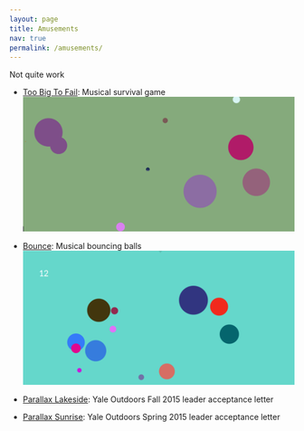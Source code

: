 ```yaml
---
layout: page
title: Amusements
nav: true
permalink: /amusements/
---
```


Not quite work

- [Too Big To Fail](/amusements/tbtf/tbtf.html): Musical survival game
   <a href="/amusements/tbtf/tbtf.html"><img class="cover-sm" src="/images/tbtg.png" /></a>

- [Bounce](/amusements/bounce/bounce.html): Musical bouncing balls
  <a href="/amusements/bounce/bounce.html"><img class="cover-sm" src="/images/bounce.png" /></a>
- [Parallax Lakeside](/yo-tools/acceptance-f2015/index.html): Yale Outdoors Fall 2015 leader acceptance letter
- [Parallax Sunrise](/yo-tools/acceptance): Yale Outdoors Spring 2015 leader acceptance letter
